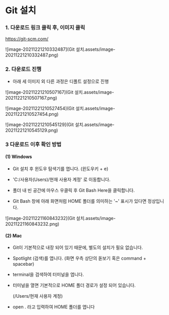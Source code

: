 # Git 설치

### 1. 다운로드 링크 클릭 후, 이미지 클릭

https://git-scm.com/



![image-20211221210332487](Git 설치.assets/image-20211221210332487.png)

### 2. 다운로드 진행

- 아래 세 이미지 외 다른 과정은 디폴트 설정으로 진행

![image-20211221210507167](Git 설치.assets/image-20211221210507167.png)

![image-20211221210527454](Git 설치.assets/image-20211221210527454.png)

![image-20211221210545129](Git 설치.assets/image-20211221210545129.png)

### 3 다운로드 이후 확인 방법

#### (1) Windows

- Git 설치 후 윈도우 탐색기를 엽니다. (윈도우키 + e)
- 'C:/사용자(Users)/현재 사용자 계정' 로 이동합니다.

- 폴더 내 빈 공간에 마우스 우클릭 후 Git Bash Here을 클릭합니다.

- Git Bash 창에 아래 화면처럼 HOME 폴더를 의미하는 '~' 표시가 있다면 정상입니다.

  

![image-20211221160843232](Git 설치.assets/image-20211221160843232.png)



#### (2) Mac

- Git이 기본적으로 내장 되어 있기 때문에, 별도의 설치가 필요 없습니다.
- Spotlight (검색)를 엽니다. (화면 우측 상단의 돋보기 혹은 command + spacebar)

- terminal을 검색하여 터미널을 엽니다.

- 터미널을 열면 기본적으로 HOME 폴더 경로가 설정 되어 있습니다.

  (/Users/현재 사용자 계정)

- open . 라고 입력하여 HOME 폴더를 엽니다
